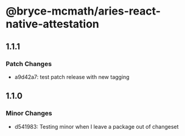 # @bryce-mcmath/aries-react-native-attestation

## 1.1.1

### Patch Changes

- a9d42a7: test patch release with new tagging

## 1.1.0

### Minor Changes

- d541983: Testing minor when I leave a package out of changeset

